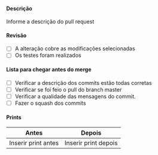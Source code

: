 #### Descrição
Informe a descrição do pull request

#### Revisão

- [ ] A alteração cobre as modificações selecionadas
- [ ] Os testes foram realizados

#### Lista para chegar antes do merge
- [ ] Verificar a descrição dos commits estão todas corretas
- [ ] Verificar se foi feio o pull do branch master
- [ ] Verificar a qualidade das mensagens do commit.
- [ ] Fazer o squash dos commits

#### Prints
|Antes |Depois |
|------|-------|
|Inserir print antes|Inserir print depois|